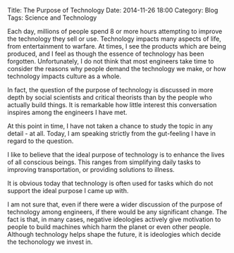 Title: The Purpose of Technology
Date: 2014-11-26 18:00
Category: Blog
Tags: Science and Technology

Each day, millions of people spend 8 or more hours attempting to improve the technology they sell or use. Technology impacts many aspects of life, from entertainment to warfare. At times, I see the products which are being produced, and I feel as though the essence of technology has been forgotten. Unfortunately, I do not think that most engineers take time to consider the reasons why people demand the technology we make, or how technology impacts culture as a whole.

In fact, the question of the purpose of technology is discussed in more depth by social scientists and critical theorists than by the people who actually build things. It is remarkable how little interest this conversation inspires among the engineers I have met.

At this point in time, I have not taken a chance to study the topic in any detail - at all. Today, I am speaking strictly from the gut-feeling I have in regard to the question.

I like to believe that the ideal purpose of technology is to enhance the lives of all conscious beings. This ranges from simplifying daily tasks to improving transportation, or providing solutions to illness.

It is obvious today that technology is often used for tasks which do not support the ideal purpose I came up with.

I am not sure that, even if there were a wider discussion of the purpose of technology among engineers, if there would be any significant change. The fact is that, in many cases, negative ideologies actively give motivation to people to build machines which harm the planet or even other people. Although technology helps shape the future, it is ideologies which decide the techonology we invest in.
